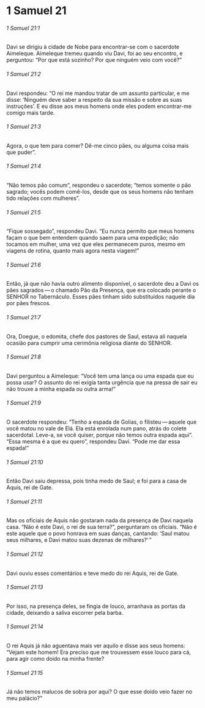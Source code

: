 # 1 Samuel 21

###### 1 Samuel 21:1

Davi se dirigiu à cidade de Nobe para encontrar-se com o sacerdote Aimeleque. Aimeleque tremeu quando viu Davi, foi ao seu encontro, e perguntou: “Por que está sozinho? Por que ninguém veio com você?”

###### 1 Samuel 21:2

Davi respondeu: “O rei me mandou tratar de um assunto particular, e me disse: ‘Ninguém deve saber a respeito da sua missão e sobre as suas instruções’. E eu disse aos meus homens onde eles podem encontrar-me comigo mais tarde.

###### 1 Samuel 21:3

Agora, o que tem para comer? Dê-me cinco pães, ou alguma coisa mais que puder”.

###### 1 Samuel 21:4

“Não temos pão comum”, respondeu o sacerdote; “temos somente o pão sagrado; vocês podem comê-los, desde que os seus homens não tenham tido relações com mulheres”.

###### 1 Samuel 21:5

“Fique sossegado”, respondeu Davi. “Eu nunca permito que meus homens façam o que bem entendem quando saem para uma expedição; não tocamos em mulher, uma vez que eles permanecem puros, mesmo em viagens de rotina, quanto mais agora nesta viagem!”

###### 1 Samuel 21:6

Então, já que não havia outro alimento disponível, o sacerdote deu a Davi os pães sagrados — o chamado Pão da Presença, que era colocado perante o SENHOR no Tabernáculo. Esses pães tinham sido substituídos naquele dia por pães frescos.

###### 1 Samuel 21:7

Ora, Doegue, o edomita, chefe dos pastores de Saul, estava ali naquela ocasião para cumprir uma cerimônia religiosa diante do SENHOR.

###### 1 Samuel 21:8

Davi perguntou a Aimeleque: “Você tem uma lança ou uma espada que eu possa usar? O assunto do rei exigia tanta urgência que na pressa de sair eu não trouxe a minha espada ou outra arma!”

###### 1 Samuel 21:9

O sacerdote respondeu: “Tenho a espada de Golias, o filisteu — aquele que você matou no vale de Elá. Ela está enrolada num pano, atrás do colete sacerdotal. Leve-a, se você quiser, porque não temos outra espada aqui”. “Essa mesma é a que eu quero”, respondeu Davi. “Pode me dar essa espada!”

###### 1 Samuel 21:10

Então Davi saiu depressa, pois tinha medo de Saul; e foi para a casa de Aquis, rei de Gate.

###### 1 Samuel 21:11

Mas os oficiais de Aquis não gostaram nada da presença de Davi naquela casa. “Não é este Davi, o rei de sua terra?”, perguntaram os oficiais. “Não é este aquele que o povo honrava em suas danças, cantando: ‘Saul matou seus milhares, e Davi matou suas dezenas de milhares?’ ”

###### 1 Samuel 21:12

Davi ouviu esses comentários e teve medo do rei Aquis, rei de Gate.

###### 1 Samuel 21:13

Por isso, na presença deles, se fingia de louco, arranhava as portas da cidade, deixando a saliva escorrer pela barba.

###### 1 Samuel 21:14

O rei Aquis já não aguentava mais ver aquilo e disse aos seus homens: “Vejam este homem! Era preciso que me trouxessem esse louco para cá, para agir como doido na minha frente?

###### 1 Samuel 21:15

Já não temos malucos de sobra por aqui? O que esse doido veio fazer no meu palácio?”

